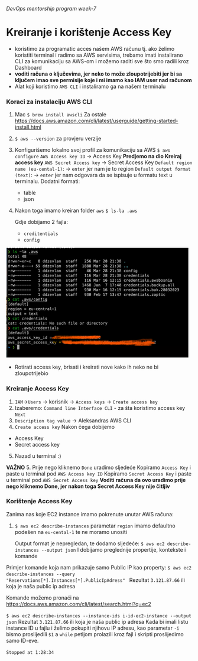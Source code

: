 *DevOps mentorship program week-7*
# Kreiranje i korištenje Access  Key
* koristimo za programatic acces našem AWS računu tj. ako želimo koristiti terminal i radimo sa AWS servisima, trebamo imati instalirano CLI za komunikaciju sa AWS-om i možemo raditi sve što smo radili kroz Dashboard 
* **voditi računa o ključevima, jer neko to može zloupotrijebiti jer bi sa ključem imao sve permisije koje i mi imamo kao IAM user nad računom** 
* Alat koji koristimo `AWS CLI` i instaliramo ga na našem terminalu

### Koraci za instalaciju AWS  CLI 
1. Mac 
`$ brew install awscli`
Za ostale
https://docs.aws.amazon.com/cli/latest/userguide/getting-started-install.html
2. `$ aws --version` za provjeru verzije
3. Konfigurišemo lokalno svoj profil za komunikaciju sa AWS 
`$ aws configure`
`AWS Access key ID` -> Access Key **Predjemo na dio Kreiraj access key**
`AWS Secret Access key` -> Secret Access Key
`Default region name (eu-cental-1)`: -> `enter` jer nam je to region
`Default output format (text)`: -> `enter` jer nam odgovara da se ispisuje u formatu text u terminalu.
Dodatni formati:
    * table
    * json
4. Nakon toga imamo kreiran folder `aws`
`$ ls-la .aws`

    Gdje dobijamo 2 fajla:
    * `creditentials`
    * `config`

![ec2-t2-micro-info](files/aws-config-credidentials.png)

* Rotirati access key, brisati i kreirati nove kako ih neko ne bi zloupotrijebio 


### Kreiranje Access Key
1. `IAM`->`Users` -> korisnik -> `Access keys` -> `Create access key`
2. Izaberemo:
`Command line Interface CLI` - za šta koristimo access key
`Next`
3. `Description tag value` -> Aleksandras AWS CLI 
4. `Create access key` 
Nakon čega dobijemo 
* Access Key
* Secret access key 
5. Nazad u terminal :)

**VAŽNO**
5. Prije nego kliknemo `Done` uradimo sljedeće
Kopiramo `Access Key` i paste u terminal pod `AWS Access key ID`
Kopiramo `Secret Access Key` i paste u terminal pod `AWS Secret Access key`
**Voditi računa da ovo uradimo prije nego kliknemo Done, jer nakon toga Secret Access Key nije čitljiv**



### Korištenje Access Key

Zanima nas koje EC2 instance imamo pokrenute unutar AWS računa:

1. `$ aws ec2 describe-instances` 
parametar `region` imamo defaultno podešen na `eu-cental-1` te ne moramo unositi 

    Output format je nepregledan, te dodamo sljedeće:
    `$ aws ec2 describe-instances --output json` 
    I dobijamo preglednije propertije, kontekste i komande 

Primjer komande koja nam prikazuje samo Public IP kao property:
`$ aws ec2 describe-instances --query "Reservations[*].Instances[*].PublicIpAdress" `
Rezultat
`3.121.87.66` ili koja je naša public ip adresa

Komande možemo pronaći na https://docs.aws.amazon.com/cli/latest/search.html?q=ec2

`$ aws ec2 describe-instances --instance-ids i-id-ec2-instance --output json`
Rezultat
`3.121.87.66` ili koja je naša public ip adresa
Kada bi imali listu instance ID u fajlu i želimo pokupiti njihovu IP adresu, kao parametar `-i` bismo proslijedili `$1` a `while` petljom prolazili kroz fajl i skripti proslijedimo samo ID-eve.

`Stopped at 1:28:34`